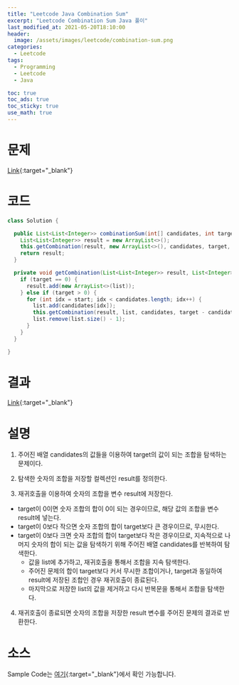 ```yaml
---
title: "Leetcode Java Combination Sum"
excerpt: "Leetcode Combination Sum Java 풀이"
last_modified_at: 2021-05-20T18:10:00
header:
  image: /assets/images/leetcode/combination-sum.png
categories:
  - Leetcode
tags:
  - Programming
  - Leetcode
  - Java

toc: true
toc_ads: true
toc_sticky: true
use_math: true
---
```

# 문제
[Link](https://leetcode.com/problems/combination-sum/){:target="_blank"}

# 코드
```java
class Solution {

  public List<List<Integer>> combinationSum(int[] candidates, int target) {
    List<List<Integer>> result = new ArrayList<>();
    this.getCombination(result, new ArrayList<>(), candidates, target, 0);
    return result;
  }

  private void getCombination(List<List<Integer>> result, List<Integer> list, int[] candidates, int target, int start) {
    if (target == 0) {
      result.add(new ArrayList<>(list));
    } else if (target > 0) {
      for (int idx = start; idx < candidates.length; idx++) {
        list.add(candidates[idx]);
        this.getCombination(result, list, candidates, target - candidates[idx], idx);
        list.remove(list.size() - 1);
      }
    }
  }

}
```

# 결과
[Link](https://leetcode.com/submissions/detail/495720930/){:target="_blank"}

# 설명
1. 주어진 배열 candidates의 값들을 이용하여 target의 값이 되는 조합을 탐색하는 문제이다.

2. 탐색한 숫자의 조합을 저장할 컬렉션인 result를 정의한다.

3. 재귀호출을 이용하여 숫자의 조합을 변수 result에 저장한다.
  - target이 0이면 숫자 조합의 합이 0이 되는 경우이므로, 해당 값의 조합을 변수 result에 넣는다.
  - target이 0보다 작으면 숫자 조합의 합이 target보다 큰 경우이므로, 무시한다.
  - target이 0보다 크면 숫자 조합의 합이 target보다 작은 경우이므로, 지속적으로 나머지 숫자의 합이 되는 값을 탐색하기 위해 주어진 배열 candidates를 반복하여 탐색한다.
    - 값을 list에 추가하고, 재귀호출을 통해서 조합을 지속 탐색한다.
    - 주어진 문제의 합이 target보다 커서 무시한 조합이거나, target과 동일하여 result에 저장된 조합인 경우 재귀호출이 종료된다.
    - 마지막으로 저장한 list의 값을 제거하고 다시 반복문을 통해서 조합을 탐색한다.

4. 재귀호출이 종료되면 숫자의 조합을 저장한 result 변수를 주어진 문제의 결과로 반환한다.

# 소스
Sample Code는 [여기](https://github.com/GracefulSoul/leetcode/blob/master/src/main/java/gracefulsoul/problems/CombinationSum.java){:target="_blank"}에서 확인 가능합니다.